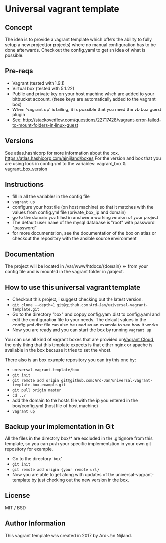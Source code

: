 # Universal vagrant template

## Concept
The idea is to provide a vagrant template which offers the ability to fully setup a new project(or projects) where no 
manual configuration has to be done afterwards. Check out the config.yaml to get an idea of what is possible.

## Pre-reqs

* Vagrant (tested with 1.9.1)
* Virtual box (tested with 5.1.22)
* Public and private key on your host machine which are added to your bitbucket account. (these keys are automatically
  added to the vagrant box)
* When 'vagrant up' is failing, it is possible that you need the vb box guest plugin
* See: http://stackoverflow.com/questions/22717428/vagrant-error-failed-to-mount-folders-in-linux-guest

## Versions

See atlas.hashicorp for more information about the box. 
https://atlas.hashicorp.com/ajnijland/boxes
For the version and box that you are using look in config.yml to the variables:
vagrant_box & vagrant_box_version

## Instructions

* fill in all the variables in the config file
* `vagrant up`
* configure your host file (on host machine) so that it matches with the values from config.yml file (private_box_ip and domain)
* go to the domain you filled in and see a working version of your project
* The default user name of the mysql database is "root" with password "password"
* for more documentation, see the documentation of the box on atlas or checkout the repository with the ansible source environment

## Documentation

The project will be located in /var/www/htdocs/{domain} <- from your config file and is mounted in the vagrant folder in /project.

## How to use this universal vagrant template
* Checkout this project, i suggest checking out the latest version. <br>
* `git clone --depth=1 git@github.com:Ard-Jan/universal-vagrant-template.git`
* Go to the directory "box" and coppy config.yaml.dist to config.yaml and edit the configuration file to your needs. The default values in the config.yml.dist file can also be used as an example to see how it works.
* Now you are ready and you can start the box by running `vagrant up`

You can use all kind of vagrant boxes that are provided on[Vagrant Cloud](https://app.vagrantup.com/boxes/search), the 
only thing that this template expects is that either nginx or apache is available in the box because it tries to set the vhost.

There also is an box example repository you can try this one by:

* `universal-vagrant-template/box`
* `git init`
* `git remote add origin git@github.com:Ard-Jan/universal-vagrant-template-box-example.git`
* `git pull origin master`
* `cd ../`
* add the domain to the hosts file with the ip you entered in the box/config.yml (host file of host machine)
* `vagrant up`

## Backup your implementation in Git
All the files in the directory box/* are excluded in the .gitignore from this template, so you can push your specific implementation in your own git repository for example.
* Go to the directory 'box'
* `git init`
* `git remote add origin {your remote url}`
* Now you are able to get along with updates of the universal-vagrant-template by just checking out the new version in the box.

## License

MIT / BSD

## Author Information

This vagrant template was created in 2017 by Ard-Jan Nijland.


